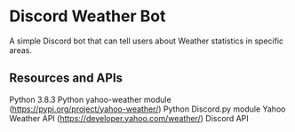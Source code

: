 # Discord Weather Bot
A simple Discord bot that can tell users about Weather statistics in specific areas.

## Resources and APIs
Python 3.8.3
Python yahoo-weather module (https://pypi.org/project/yahoo-weather/)
Python Discord.py module
Yahoo Weather API (https://developer.yahoo.com/weather/)
Discord API